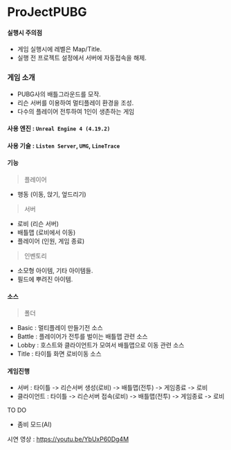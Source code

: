 ProJectPUBG
===========
#### 실행시 주의점
- 게임 실행시에 레벨은 Map/Title.
- 실행 전 프로젝트 설정에서 서버에 자동접속을 해제.
### 게임 소개
- PUBG사의 배틀그라운드를 모작. 
- 리슨 서버를 이용하여 멀티플레이 환경을 조성.
- 다수의 플레이어 전투하여 1인이 생존하는 게임

#### 사용 엔진 : `Unreal Engine 4 (4.19.2)`
#### 사용 기술 : `Listen Server`, `UMG`, `LineTrace`

#### 기능

> 플레이어
- 행동 (이동, 앉기, 엎드리기)

> 서버
-	로비 (리슨 서버)
-	배틀맵 (로비에서 이동)
-	플레이어 (인원, 게임 종료)

> 인벤토리
- 소모형 아이템, 기타 아이템들.
- 필드에 뿌려진 아이템.

#### 소스
> 폴더
- Basic : 멀티플레이 만들기전 소스
- Battle : 플레이어가 전투를 벌이는 배틀맵 관련 소스
- Lobby : 호스트와 클라이언트가 모여서 배틀맵으로 이동 관련 소스
- Title : 타이틀 화면 로비이동 소스

#### 게임진행
- 서버 : 타이틀 -> 리슨서버 생성(로비) -> 배틀맵(전투) -> 게임종료 -> 로비
- 클라이언트 : 타이틀 -> 리슨서버 접속(로비) -> 배틀맵(전투) -> 게임종료 -> 로비

TO DO
- 좀비 모드(AI)

시연 영상 : https://youtu.be/YbUxP60Dg4M
